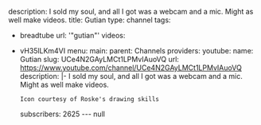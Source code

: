 description: I sold my soul, and all I got was a webcam and a mic. Might as well make
  videos.
title: Gutian
type: channel
tags:
- breadtube
url: '"gutian"'
videos:
- vH35lLKm4VI
menu:
  main:
    parent: Channels
providers:
  youtube:
    name: Gutian
    slug: UCe4N2GAyLMCt1LPMvIAuoVQ
    url: https://www.youtube.com/channel/UCe4N2GAyLMCt1LPMvIAuoVQ
    description: |-
      I sold my soul, and all I got was a webcam and a mic. Might as well make videos.

      Icon courtesy of Roske's drawing skills
    subscribers: 2625
--- null
